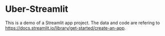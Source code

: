 # Uber-Streamlit
This is a demo of a Streamlit app project. The data and code are refering to https://docs.streamlit.io/library/get-started/create-an-app.
